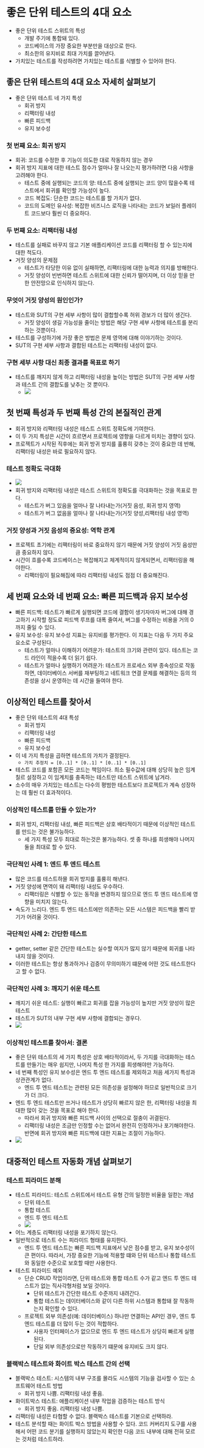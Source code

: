 # 좋은 단위 테스트의 4대 요소

- 좋은 단위 테스트 스위트의 특성
	- 개발 주기에 통합돼 있다.
	- 코드베이스의 가장 중요한 부분만을 대상으로 한다.
	- 최소한의 유지비로 최대 가치를 끌어낸다.
- 가치있는 테스트를 작성하려면 가치있는 테스트를 식별할 수 있어야 한다.

## 좋은 단위 테스트의 4대 요소 자세히 살펴보기

- 좋은 단위 테스트 네 가지 특성
	- 회귀 방지
	- 리팩터링 내성
	- 빠른 피드백
	- 유지 보수성

### 첫 번째 요소: 회귀 방지

- 회귀: 코드를 수정한 후 기능이 의도한 대로 작동하지 않는 경우
- 회귀 방지 지표에 대한 테스트 점수가 얼마나 잘 나오는지 평가하려면 다음 사항을 고려해야 한다.
	- 테스트 중에 실행되는 코드의 양: 테스트 중에 실행되는 코드 양이 많을수록 테스트에서 회귀를 확인할 가능성이 높다.
	- 코드 복잡도: 단순한 코드는 테스트를 할 가치가 없다.
	- 코드의 도메인 유사성: 복잡한 비즈니스 로직을 나타내는 코드가 보일러 플레이트 코드보다 훨씬 더 중요하다.

### 두 번째 요소: 리팩터링 내성

- 테스트를 실패로 바꾸지 않고 기본 애플리케이션 코드를 리팩터링 할 수 있는지에 대한 척도다.
- 거짓 양성의 문제점
	- 테스트가 타당한 이유 없이 실패하면, 리팩터링에 대한 능력과 의지를 방해한다.
	- 거짓 양성이 빈번하면 테스트 스위트에 대한 신뢰가 떨어지며, 더 이상 믿을 만한 안전망으로 인식하지 않는다.

### 무엇이 거짓 양성의 원인인가?

- 테스트와 SUT의 구현 세부 사항이 많이 결합할수록 허위 경보가 더 많이 생긴다.
	- 거짓 양성이 생길 가능성을 줄이는 방법은 해당 구현 세부 사항에 테스트를 분리하는 것뿐이다.
- 테스트를 구성하기에 가장 좋은 방법은 문제 영역에 대해 이야기하는 것이다.
- SUT의 구현 세부 사항과 결합된 테스트는 리팩터링 내성이 없다.

### 구현 세부 사항 대신 최종 결과를 목표로 하기

- 테스트를 깨지지 않게 하고 리팩터링 내성을 높이는 방법은 SUT의 구현 세부 사항과 테스트 간의 결합도를 낮추는 것 뿐이다.
	- ![](assets/Pasted%20image%2020230825115739.png)

## 첫 번째 특성과 두 번째 특성 간의 본질적인 관계

- 회귀 방지와 리팩터링 내성은 테스트 스위트 정확도에 기여한다.
- 이 두 가지 특성은 시간이 흐르면서 프로젝트에 영향을 다르게 미치는 경향이 있다.
- 프로젝트가 시작된 직후에는 회귀 방귀 방지를 훌륭히 갖추는 것이 중요한 데 반해, 리팩터링 내성은 바로 필요하지 않다.

### 테스트 정확도 극대화

- ![](./assets/Pasted%20image%2020230828104935.png)
- 회귀 방지와 리팩터링 내성은 테스트 스위트의 정확도를 극대화하는 것을 목표로 한다.
	- 테스트가 버그 있음을 얼마나 잘 나타내는가(거짓 음성, 회귀 방지 영역)
	- 테스트가 버그 없음을 얼마나 잘 나타내는가(거짓 양성,리팩터링 내성 영역)

### 거짓 양성과 거짓 음성의 중요성: 역학 관계

- 프로젝트 초기에는 리팩터링이 바로 중요하지 않기 때문에 거짓 양성이 거짓 음성만큼 중요하지 않다.
- 시간이 흐를수록 코드베이스는 복잡해지고 체계적이지 않게되면서, 리팩터링을 해야한다.
	- 리팩터링이 필요해짐에 따라 리팩터링 내성도 점점 더 중요해진다.

## 세 번째 요소와 네 번째 요소: 빠른 피드백과 유지 보수성

- 빠른 피드백: 테스트가 빠르게 실행되면 코드에 결함이 생기자마자 버그에 대해 경고하기 시작할 정도로 피드백 루프를 대폭 줄여서, 버그를 수정하는 비용을 거의 0까지 줄일 수 있다.
- 유지 보수성: 유지 보수성 지표는 유지비를 평가한다. 이 지표는 다음 두 가지 주요 요소로 구성된다.
	- 테스트가 얼마나 이해하기 어려운가: 테스트의 크기와 관련이 있다. 테스트는 코드 라인이 적을수록 더 읽기 쉽다.
	- 테스트가 얼마나 실행하기 어려운가: 테스트가 프로세스 외부 종속성으로 작동하면, 데이터베이스 서버를 재부팅하고 네트워크 연결 문제를 해결하는 등의 의존성을 상시 운영하는 데 시간을 들여야 한다.

## 이상적인 테스트를 찾아서

- 좋은 단위 테스트의 4대 특성
	- 회귀 방지
	- 리팩터링 내성
	- 빠른 피드백
	- 유지 보수성
- 이 네 가지 특성을 곱하면 테스트의 가치가 결정된다.
	- `가치 추정치 = [0..1] * [0..1] * [0..1] * [0..1]`
- 테스트 코드를 포함흔 모든 코드는 책임이다. 최소 필수값에 대해 상당히 높은 임계칠르 설정하고 이 임계치를 충족하는 테스트만 테스트 스위트에 남겨라.
- 소수의 매우 가치있는 테스트는 다수의 평범한 테스트보다 프로젝트가 계속 성장하는 데 훨씬 더 효과적이다.

### 이상적인 테스트를 만들 수 있는가?

- 회귀 방지, 리팩터링 내성, 빠른 피드백은 상호 배타적이기 때문에 이상적인 테스트를 만드는 것은 불가능하다.
	- 세 가지 특성 모두 최대로 하는것은 불가능하다. 셋 중 하나를 희생해야 나머지 둘을 최대로 할 수 있다.

### 극단적인 사례 1: 엔드 투 엔드 테스트

- 많은 코드를 테스트하믈 회귀 방지를 훌륭히 해낸다.
- 거짓 양성에 면역이 돼 리팩터링 내성도 우수하다.
	- 리팩터링은 식별할 수 있는 동작을 변경하지 않으므로 엔드 투 엔드 테스트에 영향을 미치지 않는다.
- 속도가 느리다. 엔드 투 엔드 테스트에만 의존하는 모든 시스템은 피드백을 빨리 받기가 어려울 것이다.

### 극단적인 사례 2: 간단한 테스트

- getter, setter 같은 간단한 테스트는 실수할 여지가 많지 않기 때문에 회귀를 나타내지 않을 것이다.
- 이러한 테스트는 항상 통과하거나 검증이 무의미하기 떄문에 어떤 것도 테스트한다고 할 수 없다.

### 극단적인 사례 3: 깨지기 쉬운 테스트

- 깨지기 쉬운 테스트: 실행이 빠르고 회귀를 잡을 가능성이 높지만 거짓 양성이 많은 테스트
- 테스트가 SUT의 내부 구현 세부 사항에 결합되는 경우다.
- ![](assets/Pasted%20image%2020230830105021.png)

### 이상적인 테스트를 찾아서: 결론

- 좋은 단위 테스트의 세 가지 특성은 상호 배타적이라서, 두 가지를 극대화하는 테스트를 만들기는 매우 쉽지만, 나머지 특성 한 가지를 희생해야만 가능하다.
- 네 번째 특성인 유지 보수성은 엔드 투 엔드 테스트를 제외하고 처음 세가지 특성과 상관관계가 없다.
	- 엔드 투 엔드 테스트는 관련된 모든 의존성을 설정해야 하므로 일반적으로 크기가 더 크다.
- 엔드 투 엔드 테스트만 쓰거나 테스트가 상당히 빠르지 않은 한, 리팩터링 내성을 최대한 많이 갖는 것을 목표로 해야 한다.
	- 따라서 회귀 방지와 빠른 피드백 사이의 선택으로 절충이 귀결된다.
	- 리팩터링 내성은 조금만 인정할 수는 없어서 완전히 인정하거나 포기해야한다. 반면에 회귀 방지와 빠른 피드백에 대한 지표는 조절이 가능하다.
- ![](assets/Pasted%20image%2020230830111608.png)

## 대중적인 테스트 자동화 개념 살펴보기

### 테스트 피라미드 분해

- 테스트 피라미드: 테스트 스위트에서 테스트 유형 간의 일정한 비율을 일컫는 개념
	- 단위 테스트
	- 통합 테스트
	- 엔드 투 엔드 테스트
	- ![](assets/Pasted%20image%2020230830113059.png)
- 어느 계층도 리팩터링 내성을 포기하지 않는다.
- 일반적으로 테스트 수는 피라미드 형태를 유지한다.
	- 엔드 투 엔드 테스트는 빠른 피드백 지표에서 낮은 점수를 받고, 유지 보수성이 큰 편이다. 따라서, 가장 중요한 기능에 적용할 떄와 단위 테스트나 통합 테스트와 동일한 수준으로 보호할 때만 사용한다.
- 테스트 피라미드 예외
	- 단순 CRUD 작업이라면, 단위 테스트와 통합 테스트 수가 같고 엔드 투 엔드 테스트가 없는 직사각형처럼 보일 것이다. 
		- 단위 테스트가 간단한 테스트 수준까지 내려간다.
		- 통합 테스트는 데이터베이스와 같이 다른 하위 시스템과 통합돼 잘 작동하는지 확인할 수 있다.
	- 프로젝트 외부 의존성(예: 데이터베이스) 하나만 연결하는 API인 경우, 엔드 투 엔드 테스트를 더 많이 두는 것이 적합하다.
		- 사용자 인터페이스가 없으므로 엔드 투 엔드 테스트가 상당히 빠르게 실행된다.
		- 단일 외부 의존성으로만 작동하기 떄문에 유지비도 크지 않다.

### 블랙박스 테스트와 화이트 박스 테스트 간의 선택

- 블랙박스 테스트: 시스템의 내부 구조를 몰라도 시스템의 기능을 검사할 수 있는 소프트웨어 테스트 방법
	- 회귀 방지 나쁨. 리팩터링 내성 좋음.
- 화이트박스 테스트: 애플리케이션 내부 작업을 검증하는 테스트 방식
	- 회귀 방지 좋음. 리팩터링 내성 나쁨.
- 리팩터링 내성은 타협할 수 없다. 블랙박스 테스트를 기본으로 선택하라.
- 테스트 분석할 때는 화이트 박스 방법을 사용할 수 있다. 코드 커버리지 도구를 사용해서 어떤 코드 분기를 실행하지 않았는지 확인한 다음 코드 내부에 대해 전혀 모르는 것처럼 테스트하라.
